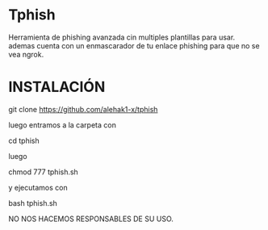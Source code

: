 # Tphish

 Herramienta de phishing avanzada cin multiples plantillas para usar.
ademas cuenta con un enmascarador de tu enlace phishing para que no se vea ngrok.

# INSTALACIÓN
git clone https://github.com/alehak1-x/tphish

luego entramos a la carpeta con

cd tphish

luego

chmod 777 tphish.sh

y ejecutamos con

bash tphish.sh

NO NOS HACEMOS RESPONSABLES DE SU USO.
